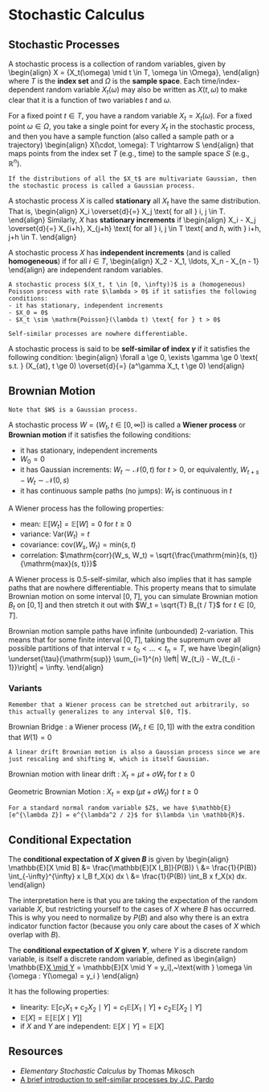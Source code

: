 # Stochastic Calculus

## Stochastic Processes

A stochastic process is a collection of random variables, given by
\begin{align}
X = \{X_t(\omega) \mid t \in T, \omega \in \Omega\},
\end{align}
where $T$ is the **index set** and $\Omega$ is the **sample space**. Each time/index-dependent random variable $X_t(\omega)$ may also be written as $X(t, \omega)$ to make clear that it is a function of two variables $t$ and $\omega$.

For a fixed point $t \in T$, you have a random variable $X_t = X_t(\omega)$. For a fixed point $\omega \in \Omega$, you take a single point for every $X_t$ in the stochastic process, and then you have a sample function (also called a sample path or a trajectory)
\begin{align}
X(\cdot, \omega): T \rightarrow S
\end{align}
that maps points from the index set $T$ (e.g., time) to the sample space $S$ (e.g., $\mathbb{R}^n$).

```{admonition} Gaussian processes
If the distributions of all the $X_t$ are multivariate Gaussian, then the stochastic process is called a Gaussian process.
```

<!-- prettier-ignore -->
A stochastic process $X$ is called **stationary** all $X_t$ have the same distribution. That is,
\begin{align}
X_i \overset{d}{=} X_j \text{ for all } i, j \in T.
\end{align}
Similarly, $X$ has **stationary increments** if
\begin{align}
X_i - X_j \overset{d}{=} X_{i+h}, X_{j+h} \text{ for all } i, j \in T \text{ and $h$, with } i+h, j+h \in T.
\end{align}

<!-- prettier-ignore -->
A stochastic process $X$ has **independent increments** (and is called **homogeneous**) if for all $i \in T$,
\begin{align}
X_2 - X_1, \ldots, X_n - X_{n - 1}
\end{align}
are independent random variables.

```{admonition} Poisson processes
A stochastic process $(X_t, t \in [0, \infty))$ is a (homogeneous) Poisson process with rate $\lambda > 0$ if it satisfies the following conditions:
- it has stationary, independent increments
- $X_0 = 0$
- $X_t \sim \mathrm{Poisson}(\lambda t) \text{ for } t > 0$
```

```{margin}
Self-similar processes are nowhere differentiable.
```

<!-- prettier-ignore -->
A stochastic process is said to be **self-similar of index $\gamma$** if it satisfies the following condition:
\begin{align}
\forall a \ge 0, \exists \gamma \ge 0 \text{ s.t. } (X_{at}, t \ge 0) \overset{d}{=} (a^\gamma X_t, t \ge 0)
\end{align}

## Brownian Motion

```{margin}
Note that $W$ is a Gaussian process.
```

<!-- prettier-ignore -->
A stochastic process $W = (W_t, t \in [0, \infty])$ is called a **Wiener process** or **Brownian motion** if it satisfies the following conditions:

- it has stationary, independent increments
- $W_0 = 0$
- it has Gaussian increments: $W_t \sim \mathcal{N}(0, t) \text{ for } t > 0$, or equivalently, $W_{t+s} - W_{t} \sim \mathcal{N}(0, s)$
- it has continuous sample paths (no jumps): $W_t$ is continuous in $t$

A Wiener process has the following properties:

- mean: $\mathbb{E}[W_t] = \mathbb{E}[W] = 0 \text{ for } t \ge 0$
- variance: $\mathrm{Var}(W_t) = t$
- covariance: $\mathrm{cov}(W_s, W_t) = \mathrm{min}(s, t)$
- correlation: $\mathrm{corr}(W_s, W_t) = \sqrt{\frac{\mathrm{min}(s, t)}{\mathrm{max}(s, t)}}$

A Wiener process is 0.5-self-similar, which also implies that it has sample paths that are nowhere differentiable. This property means that to simulate Brownian motion on some interval $[0, T]$, you can simulate Brownian motion $B_t$ on $[0, 1]$ and then stretch it out with $W_t = \sqrt{T} B_{t / T}$ for $t \in [0, T]$.

<!-- prettier-ignore -->
Brownian motion sample paths have infinite (unbounded) 2-variation. This means that for some finite interval $[0, T]$, taking the supremum over all possible partitions of that interval $\tau = t_0 < \ldots < t_n = T$, we have
\begin{align}
  \underset{\tau}{\mathrm{sup}} \sum_{i=1}^{n} \left| W_{t_i} - W_{t_{i - 1}}\right| = \infty.
\end{align}

### Variants

```{margin}
Remember that a Wiener process can be stretched out arbitrarily, so this actually generalizes to any interval $[0, T]$.
```

Brownian Bridge
: a Wiener process $(W_t, t \in [0, 1])$ with the extra condition that $W(1) = 0$

```{margin}
A linear drift Brownian motion is also a Gaussian process since we are just rescaling and shifting W, which is itself Gaussian.
```

Brownian motion with linear drift
: $X_t = \mu t + \sigma W_t$ for $t \ge 0$

Geometric Brownian Motion
: $X_t = \exp{(\mu t + \sigma W_t)}$ for $t \ge 0$

```{note}
For a standard normal random variable $Z$, we have $\mathbb{E}[e^{\lambda Z}] = e^{\lambda^2 / 2}$ for $\lambda \in \mathbb{R}$.
```

## Conditional Expectation

<!-- prettier-ignore -->
The **conditional expectation of $X$ given $B$** is given by
\begin{align}
\mathbb{E}[X \mid B] &= \frac{\mathbb{E}[X I_B]}{P(B)} \\
&= \frac{1}{P(B)} \int_{-\infty}^{\infty} x I_B f_X(x) dx \\
&= \frac{1}{P(B)} \int_B x f_X(x) dx.
\end{align}

The interpretation here is that you are taking the expectation of the random variable $X$, but restricting yourself to the cases of $X$ where $B$ has occurred. This is why you need to normalize by $P(B)$ and also why there is an extra indicator function factor (because you only care about the cases of $X$ which overlap with $B$).

The **conditional expectation of $X$ given $Y$**, where $Y$ is a discrete random variable, is itself a discrete random variable, defined as
\begin{align}
\mathbb{E}[X \mid Y](\omega) = \mathbb{E}[X \mid Y = y_i],~\text{with } \omega \in \{\omega : Y(\omega) = y_i \}
\end{align}

It has the following properties:

- linearity: $\mathbb{E}[c_1 X_1 + c_2 X_2 \mid Y] = c_1 \mathbb{E}[X_1 \mid Y] + c_2 \mathbb{E}[X_2 \mid Y]$
- $\mathbb{E}[X] = \mathbb{E}[\mathbb{E}[X \mid Y]]$
- if $X$ and $Y$ are independent: $\mathbb{E}[X \mid Y] = \mathbb{E}[X]$

## Resources

- _Elementary Stochastic Calculus_ by Thomas Mikosch
- [A brief introduction to self-similar processes by J.C. Pardo](https://www.cimat.mx/~jcpardo/ssp1.pdf)
